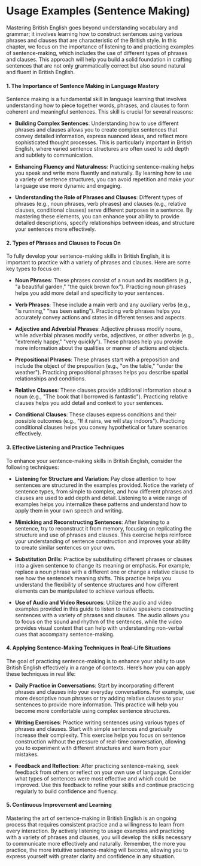# Usage Examples (Sentence Making)

Mastering British English goes beyond understanding vocabulary and grammar; it involves learning how to construct sentences using various phrases and clauses that are characteristic of the British style. In this chapter, we focus on the importance of listening to and practicing examples of sentence-making, which includes the use of different types of phrases and clauses. This approach will help you build a solid foundation in crafting sentences that are not only grammatically correct but also sound natural and fluent in British English.

#### 1. **The Importance of Sentence Making in Language Mastery**

Sentence making is a fundamental skill in language learning that involves understanding how to piece together words, phrases, and clauses to form coherent and meaningful sentences. This skill is crucial for several reasons:

- **Building Complex Sentences**: Understanding how to use different phrases and clauses allows you to create complex sentences that convey detailed information, express nuanced ideas, and reflect more sophisticated thought processes. This is particularly important in British English, where varied sentence structures are often used to add depth and subtlety to communication.

- **Enhancing Fluency and Naturalness**: Practicing sentence-making helps you speak and write more fluently and naturally. By learning how to use a variety of sentence structures, you can avoid repetition and make your language use more dynamic and engaging.

- **Understanding the Role of Phrases and Clauses**: Different types of phrases (e.g., noun phrases, verb phrases) and clauses (e.g., relative clauses, conditional clauses) serve different purposes in a sentence. By mastering these elements, you can enhance your ability to provide detailed descriptions, specify relationships between ideas, and structure your sentences more effectively.

#### 2. **Types of Phrases and Clauses to Focus On**

To fully develop your sentence-making skills in British English, it is important to practice with a variety of phrases and clauses. Here are some key types to focus on:

- **Noun Phrases**: These phrases consist of a noun and its modifiers (e.g., "a beautiful garden," "the quick brown fox"). Practicing noun phrases helps you add more detail and specificity to your sentences.

- **Verb Phrases**: These include a main verb and any auxiliary verbs (e.g., "is running," "has been eating"). Practicing verb phrases helps you accurately convey actions and states in different tenses and aspects.

- **Adjective and Adverbial Phrases**: Adjective phrases modify nouns, while adverbial phrases modify verbs, adjectives, or other adverbs (e.g., "extremely happy," "very quickly"). These phrases help you provide more information about the qualities or manner of actions and objects.

- **Prepositional Phrases**: These phrases start with a preposition and include the object of the preposition (e.g., "on the table," "under the weather"). Practicing prepositional phrases helps you describe spatial relationships and conditions.

- **Relative Clauses**: These clauses provide additional information about a noun (e.g., "The book that I borrowed is fantastic"). Practicing relative clauses helps you add detail and context to your sentences.

- **Conditional Clauses**: These clauses express conditions and their possible outcomes (e.g., "If it rains, we will stay indoors"). Practicing conditional clauses helps you convey hypothetical or future scenarios effectively.

#### 3. **Effective Listening and Practice Techniques**

To enhance your sentence-making skills in British English, consider the following techniques:

- **Listening for Structure and Variation**: Pay close attention to how sentences are structured in the examples provided. Notice the variety of sentence types, from simple to complex, and how different phrases and clauses are used to add depth and detail. Listening to a wide range of examples helps you internalize these patterns and understand how to apply them in your own speech and writing.

- **Mimicking and Reconstructing Sentences**: After listening to a sentence, try to reconstruct it from memory, focusing on replicating the structure and use of phrases and clauses. This exercise helps reinforce your understanding of sentence construction and improves your ability to create similar sentences on your own.

- **Substitution Drills**: Practice by substituting different phrases or clauses into a given sentence to change its meaning or emphasis. For example, replace a noun phrase with a different one or change a relative clause to see how the sentence’s meaning shifts. This practice helps you understand the flexibility of sentence structures and how different elements can be manipulated to achieve various effects.

- **Use of Audio and Video Resources**: Utilize the audio and video examples provided in this guide to listen to native speakers constructing sentences with a variety of phrases and clauses. The audio allows you to focus on the sound and rhythm of the sentences, while the video provides visual context that can help with understanding non-verbal cues that accompany sentence-making.

#### 4. **Applying Sentence-Making Techniques in Real-Life Situations**

The goal of practicing sentence-making is to enhance your ability to use British English effectively in a range of contexts. Here’s how you can apply these techniques in real life:

- **Daily Practice in Conversations**: Start by incorporating different phrases and clauses into your everyday conversations. For example, use more descriptive noun phrases or try adding relative clauses to your sentences to provide more information. This practice will help you become more comfortable using complex sentence structures.

- **Writing Exercises**: Practice writing sentences using various types of phrases and clauses. Start with simple sentences and gradually increase their complexity. This exercise helps you focus on sentence construction without the pressure of real-time conversation, allowing you to experiment with different structures and learn from your mistakes.

- **Feedback and Reflection**: After practicing sentence-making, seek feedback from others or reflect on your own use of language. Consider what types of sentences were most effective and which could be improved. Use this feedback to refine your skills and continue practicing regularly to build confidence and fluency.

#### 5. **Continuous Improvement and Learning**

Mastering the art of sentence-making in British English is an ongoing process that requires consistent practice and a willingness to learn from every interaction. By actively listening to usage examples and practicing with a variety of phrases and clauses, you will develop the skills necessary to communicate more effectively and naturally. Remember, the more you practice, the more intuitive sentence-making will become, allowing you to express yourself with greater clarity and confidence in any situation.
